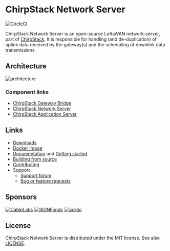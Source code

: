 # ChirpStack Network Server

[![CircleCI](https://circleci.com/gh/brocaar/chirpstack-network-server.svg?style=svg)](https://circleci.com/gh/brocaar/chirpstack-network-server)

ChirpStack Network Server is an open-source LoRaWAN network-server, part of
[ChirpStack](https://www.chirpstack.io/). It is responsible for
handling (and de-duplication) of uplink data received by the gateway(s)
and the scheduling of downlink data transmissions.

## Architecture

![architecture](https://www.chirpstack.io/static/img/graphs/architecture.dot.png)

### Component links

* [ChirpStack Gateway Bridge](https://www.chirpstack.io/gateway-bridge/)
* [ChirpStack Network Server](https://www.chirpstack.io/network-server/)
* [ChirpStack Application Server](https://www.chirpstack.io/application-server/)

## Links

* [Downloads](https://www.chirpstack.io/network-server/overview/downloads/)
* [Docker image](https://hub.docker.com/r/chirpstack/chirpstack-network-server/)
* [Documentation](https://www.chirpstack.io/network-server/) and
  [Getting started](https://www.chirpstack.io/network-server/getting-started/)
* [Building from source](https://www.chirpstack.io/network-server/community/source/)
* [Contributing](https://www.chirpstack.io/network-server/community/contribute/)
* Support
  * [Support forum](https://forum.chirpstack.io)
  * [Bug or feature requests](https://github.com/brocaar/chirpstack-network-server/issues)

## Sponsors

[![CableLabs](https://www.chirpstack.io/static/img/sponsors/cablelabs.png)](https://www.cablelabs.com/)
[![SIDNFonds](https://www.chirpstack.io/static/img/sponsors/sidn_fonds.png)](https://www.sidnfonds.nl/)
[![acklio](https://www.chirpstack.io/static/img/sponsors/acklio.png)](http://www.ackl.io/)

## License

ChirpStack Network Server is distributed under the MIT license. See also
[LICENSE](https://github.com/brocaar/chirpstack-network-server/blob/master/LICENSE).
